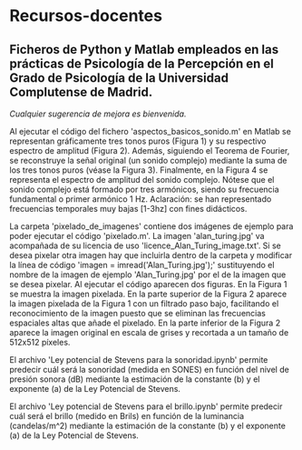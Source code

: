 # Recursos-docentes

## Ficheros de Python y Matlab empleados en las prácticas de Psicología de la Percepción en el Grado de Psicología de la Universidad Complutense de Madrid.

_Cualquier sugerencia de mejora es bienvenida._

Al ejecutar el código del fichero 'aspectos_basicos_sonido.m' en Matlab se representan gráficamente tres tonos puros (Figura 1) y su respectivo espectro de amplitud (Figura 2). Además, siguiendo el Teorema de Fourier, se reconstruye la señal original (un sonido complejo) mediante la suma de los tres tonos puros (véase la Figura 3). Finalmente, en la Figura 4 se representa el espectro de amplitud del sonido complejo. Nótese que el sonido complejo está formado por tres armónicos, siendo su frecuencia fundamental o primer armónico 1 Hz. Aclaración: se han representado frecuencias temporales muy bajas [1-3hz] con fines didácticos.

La carpeta 'pixelado_de_imagenes' contiene dos imágenes de ejemplo para poder ejecutar el código 'pixelado.m'. La imagen 'alan_turing.jpg' va acompañada de su licencia de uso 'licence_Alan_Turing_image.txt'. Si se desea pixelar otra imagen hay que incluirla dentro de la carpeta y modificar la línea de código 'imagen = imread('Alan_Turing.jpg');' sustituyendo el nombre de la imagen de ejemplo 'Alan_Turing.jpg' por el de la imagen que se desea pixelar. Al ejecutar el código aparecen dos figuras. En la Figura 1 se muestra la imagen pixelada. En la parte superior de la Figura 2 aparece la imagen pixelada de la Figura 1 con un filtrado paso bajo, facilitando el reconocimiento de la imagen puesto que se eliminan las frecuencias espaciales altas que añade el pixelado. En la parte inferior de la Figura 2 aparece la imagen original en escala de grises y recortada a un tamaño de 512x512 píxeles.

El archivo 'Ley potencial de Stevens para la sonoridad.ipynb' permite predecir cuál será la sonoridad (medida en SONES) en función del nivel de presión sonora (dB) mediante la estimación de la constante (b) y el exponente (a) de la Ley Potencial de Stevens.

El archivo 'Ley potencial de Stevens para el brillo.ipynb' permite predecir cuál será el brillo (medido en Brils) en función de la luminancia (candelas/m^2) mediante la estimación de la constante (b) y el exponente (a) de la Ley Potencial de Stevens.
